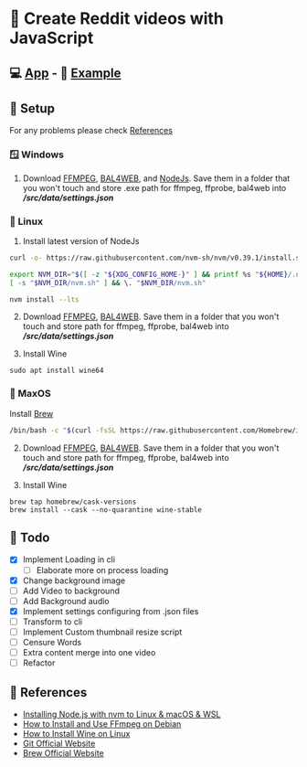 # 🎥 Create Reddit videos with JavaScript

## 💻 [App](https://github.com/ValentinHLica/reddit-video-creator-app/releases) - 🍿 [Example](https://youtu.be/xTjnCoePU18)

## 🚀 Setup

For any problems please check [References](#references)

### 🪟 Windows

1. Download [FFMPEG](https://ffmpeg.org/), [BAL4WEB](http://www.cross-plus-a.com/bweb.htm), and [NodeJs](https://nodejs.org/). Save them in a folder that you won't touch and store .exe path for ffmpeg, ffprobe, bal4web into **_/src/data/settings.json_**

### 🐧 Linux

1. Install latest version of NodeJs

```sh
curl -o- https://raw.githubusercontent.com/nvm-sh/nvm/v0.39.1/install.sh | bash

export NVM_DIR="$([ -z "${XDG_CONFIG_HOME-}" ] && printf %s "${HOME}/.nvm" || printf %s "${XDG_CONFIG_HOME}/nvm")"
[ -s "$NVM_DIR/nvm.sh" ] && \. "$NVM_DIR/nvm.sh"

nvm install --lts
```

2. Download [FFMPEG](https://ffmpeg.org/), [BAL4WEB](http://www.cross-plus-a.com/bweb.htm). Save them in a folder that you won't touch and store path for ffmpeg, ffprobe, bal4web into **_/src/data/settings.json_**

3. Install Wine

```
sudo apt install wine64
```

### 🍎 MaxOS

Install [Brew](https://brew.sh/)

```sh
/bin/bash -c "$(curl -fsSL https://raw.githubusercontent.com/Homebrew/install/HEAD/install.sh)"
```

2. Download [FFMPEG](https://ffmpeg.org/), [BAL4WEB](http://www.cross-plus-a.com/bweb.htm). Save them in a folder that you won't touch and store path for ffmpeg, ffprobe, bal4web into **_/src/data/settings.json_**

3. Install Wine

```
brew tap homebrew/cask-versions
brew install --cask --no-quarantine wine-stable
```

## 🧰 Todo

- [x] Implement Loading in cli
  - [ ] Elaborate more on process loading
- [x] Change background image
- [ ] Add Video to background
- [ ] Add Background audio
- [x] Implement settings configuring from .json files
- [ ] Transform to cli
- [ ] Implement Custom thumbnail resize script
- [ ] Censure Words
- [ ] Extra content merge into one video
- [ ] Refactor

<span id="references"></span>

## 📑 References

- [Installing Node.js with nvm to Linux & macOS & WSL](https://gist.github.com/d2s/372b5943bce17b964a79)
- [How to Install and Use FFmpeg on Debian](https://linuxize.com/post/how-to-install-ffmpeg-on-debian-9/)
- [How to Install Wine on Linux](https://wiki.winehq.org/Ubuntu)
- [Git Official Website](https://git-scm.com/)
- [Brew Official Website](https://brew.sh/)
